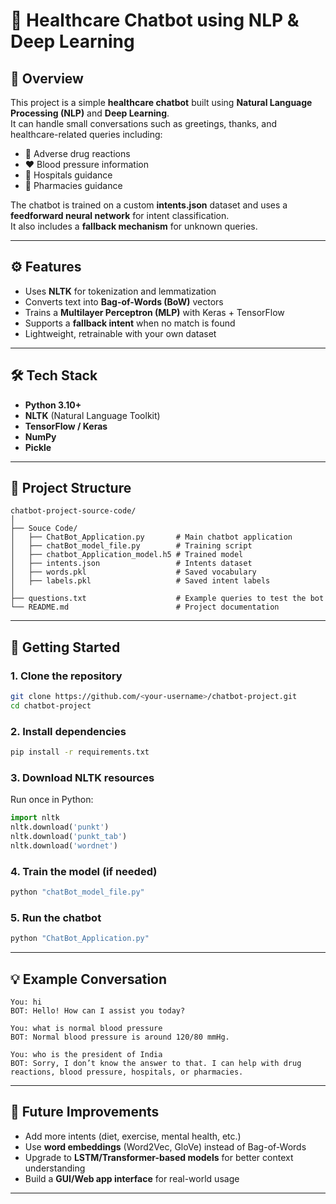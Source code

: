 # 🧠 Healthcare Chatbot using NLP & Deep Learning  

## 📌 Overview  
This project is a simple **healthcare chatbot** built using **Natural Language Processing (NLP)** and **Deep Learning**.  
It can handle small conversations such as greetings, thanks, and healthcare-related queries including:  
- 💊 Adverse drug reactions  
- ❤️ Blood pressure information  
- 🏥 Hospitals guidance  
- 💊 Pharmacies guidance  

The chatbot is trained on a custom **intents.json** dataset and uses a **feedforward neural network** for intent classification.  
It also includes a **fallback mechanism** for unknown queries.  

---

## ⚙️ Features  
- Uses **NLTK** for tokenization and lemmatization  
- Converts text into **Bag-of-Words (BoW)** vectors  
- Trains a **Multilayer Perceptron (MLP)** with Keras + TensorFlow  
- Supports a **fallback intent** when no match is found  
- Lightweight, retrainable with your own dataset  

---

## 🛠️ Tech Stack  
- **Python 3.10+**  
- **NLTK** (Natural Language Toolkit)  
- **TensorFlow / Keras**  
- **NumPy**  
- **Pickle**  

---

## 📂 Project Structure  
```
chatbot-project-source-code/
│
├── Souce Code/
│   ├── ChatBot_Application.py       # Main chatbot application
│   ├── chatBot_model_file.py        # Training script
│   ├── chatbot_Application_model.h5 # Trained model
│   ├── intents.json                 # Intents dataset
│   ├── words.pkl                    # Saved vocabulary
│   ├── labels.pkl                   # Saved intent labels
│
├── questions.txt                    # Example queries to test the bot
└── README.md                        # Project documentation
```

---

## 🚀 Getting Started  

### 1. Clone the repository  
```bash
git clone https://github.com/<your-username>/chatbot-project.git
cd chatbot-project
```

### 2. Install dependencies  
```bash
pip install -r requirements.txt
```

### 3. Download NLTK resources  
Run once in Python:
```python
import nltk
nltk.download('punkt')
nltk.download('punkt_tab')
nltk.download('wordnet')
```

### 4. Train the model (if needed)  
```bash
python "chatBot_model_file.py"
```

### 5. Run the chatbot  
```bash
python "ChatBot_Application.py"
```

---

## 💡 Example Conversation  
```
You: hi
BOT: Hello! How can I assist you today?

You: what is normal blood pressure
BOT: Normal blood pressure is around 120/80 mmHg.

You: who is the president of India
BOT: Sorry, I don’t know the answer to that. I can help with drug reactions, blood pressure, hospitals, or pharmacies.
```

---

## 📌 Future Improvements  
- Add more intents (diet, exercise, mental health, etc.)  
- Use **word embeddings** (Word2Vec, GloVe) instead of Bag-of-Words  
- Upgrade to **LSTM/Transformer-based models** for better context understanding  
- Build a **GUI/Web app interface** for real-world usage  

---


